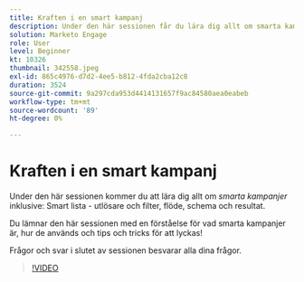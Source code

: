 ```yaml
---
title: Kraften i en smart kampanj
description: Under den här sessionen får du lära dig allt om smarta kampanjer, inklusive Smart List - triggers & Filters, Flow, Schedule and Results.
solution: Marketo Engage
role: User
level: Beginner
kt: 10326
thumbnail: 342558.jpeg
exl-id: 865c4976-d7d2-4ee5-b812-4fda2cba12c8
duration: 3524
source-git-commit: 9a297cda953d4414131657f9ac84580aea0eabeb
workflow-type: tm+mt
source-wordcount: '89'
ht-degree: 0%

---
```


# Kraften i en smart kampanj

Under den här sessionen kommer du att lära dig allt om *smarta kampanjer* inklusive: Smart lista - utlösare och filter, flöde, schema och resultat.

Du lämnar den här sessionen med en förståelse för vad smarta kampanjer är, hur de används och tips och tricks för att lyckas!

Frågor och svar i slutet av sessionen besvarar alla dina frågor.

>[!VIDEO](https://video.tv.adobe.com/v/342558/?quality=12&learn=on)
